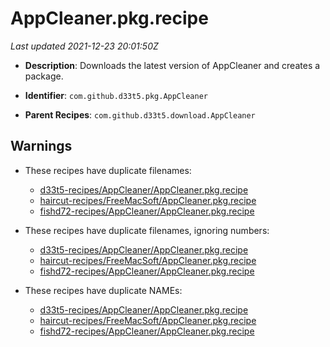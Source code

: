 # AppCleaner.pkg.recipe

_Last updated 2021-12-23 20:01:50Z_

- **Description**: Downloads the latest version of AppCleaner and creates a package.

- **Identifier**: `com.github.d33t5.pkg.AppCleaner`

- **Parent Recipes**: `com.github.d33t5.download.AppCleaner`


## Warnings

- These recipes have duplicate filenames:
    - [d33t5-recipes/AppCleaner/AppCleaner.pkg.recipe](/autopkg-dupe-tracker/d33t5-recipes/AppCleaner/AppCleaner.pkg.recipe)
    - [haircut-recipes/FreeMacSoft/AppCleaner.pkg.recipe](/autopkg-dupe-tracker/haircut-recipes/FreeMacSoft/AppCleaner.pkg.recipe)
    - [fishd72-recipes/AppCleaner/AppCleaner.pkg.recipe](/autopkg-dupe-tracker/fishd72-recipes/AppCleaner/AppCleaner.pkg.recipe)

- These recipes have duplicate filenames, ignoring numbers:
    - [d33t5-recipes/AppCleaner/AppCleaner.pkg.recipe](/autopkg-dupe-tracker/d33t5-recipes/AppCleaner/AppCleaner.pkg.recipe)
    - [haircut-recipes/FreeMacSoft/AppCleaner.pkg.recipe](/autopkg-dupe-tracker/haircut-recipes/FreeMacSoft/AppCleaner.pkg.recipe)
    - [fishd72-recipes/AppCleaner/AppCleaner.pkg.recipe](/autopkg-dupe-tracker/fishd72-recipes/AppCleaner/AppCleaner.pkg.recipe)

- These recipes have duplicate NAMEs:
    - [d33t5-recipes/AppCleaner/AppCleaner.pkg.recipe](/autopkg-dupe-tracker/d33t5-recipes/AppCleaner/AppCleaner.pkg.recipe)
    - [haircut-recipes/FreeMacSoft/AppCleaner.pkg.recipe](/autopkg-dupe-tracker/haircut-recipes/FreeMacSoft/AppCleaner.pkg.recipe)
    - [fishd72-recipes/AppCleaner/AppCleaner.pkg.recipe](/autopkg-dupe-tracker/fishd72-recipes/AppCleaner/AppCleaner.pkg.recipe)